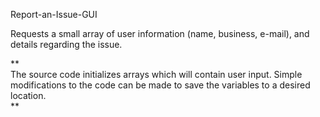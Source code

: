 Report-an-Issue-GUI

Requests a small array of user information (name, business, e-mail), and details regarding the issue.

**                                                                                                                                    
The source code initializes arrays which will contain user input. Simple modifications to the code can be made to save the variables to a desired location.                                                                                                                       
**                                                                                                                              

